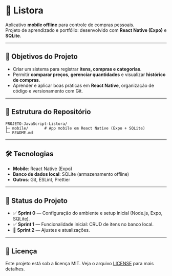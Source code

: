 # 📱 Listora

Aplicativo **mobile offline** para controle de compras pessoais.  
Projeto de aprendizado e portfólio: desenvolvido com **React Native (Expo)** e **SQLite**.

---

## 🚀 Objetivos do Projeto
- Criar um sistema para registrar **itens, compras e categorias**.  
- Permitir **comparar preços**, **gerenciar quantidades** e visualizar **histórico de compras**.  
- Aprender e aplicar boas práticas em **React Native**, organização de código e versionamento com Git.  

---

## 📂 Estrutura do Repositório
```
PROJETO-JavaScript-Listora/
├─ mobile/       # App mobile em React Native (Expo + SQLite)
└─ README.md
```

---

## 🛠️ Tecnologias
- **Mobile**: React Native (Expo)  
- **Banco de dados local**: SQLite (armazenamento offline)  
- **Outros**: Git, ESLint, Prettier  

---

## 📌 Status do Projeto
- ✅ **Sprint 0** — Configuração do ambiente e setup inicial (Node.js, Expo, SQLite).  
- ✅ **Sprint 1** — Funcionalidade inicial: CRUD de itens no banco local.  
- 🔧 **Sprint 2** — Ajustes e atualizações.   

---

## 📄 Licença
Este projeto está sob a licença MIT. Veja o arquivo [LICENSE](LICENSE) para mais detalhes.

